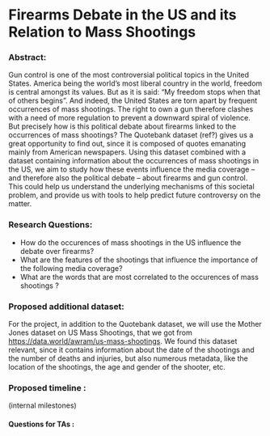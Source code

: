 # Firearms Debate in the US and its Relation to Mass Shootings

### Abstract:
Gun control is one of the most controversial political topics in the United States. America being the world’s most liberal country in the world, freedom is central amongst its values. But as it is said: “My freedom stops when that of others begins”. And indeed, the United States are torn apart by frequent occurrences of mass shootings. The right to own a gun therefore clashes with a need of more regulation to prevent a downward spiral of violence. But precisely how is this political debate about firearms linked to the occurrences of mass shootings? The Quotebank dataset (ref?) gives us a great opportunity to find out, since it is composed of quotes emanating mainly from American newspapers. Using this dataset combined with a dataset containing information about the occurrences of mass shootings in the US, we aim to study how these events influence the media coverage – and therefore also the political debate – about firearms and gun control. This could help us understand the underlying mechanisms of this societal problem, and provide us with tools to help predict future controversy on the matter.



### Research Questions: 
- How do the occurences of mass shootings in the US influence the debate over firearms? 
- What are the features of the shootings that influence the importance of the following media coverage? 
- What are the words that are most correlated to the occurences of mass shootings ? 

### Proposed additional dataset:
For the project, in addition to the Quotebank dataset, we will use the Mother Jones dataset on US Mass Shootings, that we got from 
https://data.world/awram/us-mass-shootings. We found this dataset relevant, since it contains information about the date of the shootings and the number of deaths and injuries, but also numerous metadata, like the location of the shootings, the age and gender of the shooter, etc. 


### Proposed timeline : 
(internal milestones)

#### Questions for TAs : 
